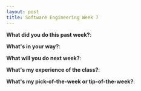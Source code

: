 ```yaml
---
layout: post
title: Software Engineering Week 7
---
```



**What did you do this past week?**: 

**What's in your way?**: 

**What will you do next week?**: 

**What's my experience of the class?**: 

**What's my pick-of-the-week or tip-of-the-week?**: 
